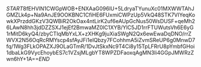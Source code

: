$START$8fEHVlN1CWGpWOB+ENXAaG096lU+5LdryaTYunuXc01MXWWTAhJGMZLk4p+Na9AnJE9OOKBNC1CfiHE6FUxmiCWPzUp5VkQ48STK7VIYeqKowkXPrzddGKzV3QWBiR2OkOax4ntLirK2uf6eAUpGcNus50WsDUSF+qeMh26LAwN8hh3jdDZZSXJ1ejEf2BmwaMZ0lC1XYB/YlC5JD1rrFTUWutsVh6E6yG1rMitD6kyQ4/zbyCTIqMbYxLX+zXHKg9juXiaSWgN2Qx6ewEwaDqDNO/rrZWVX2N56OqRcRMYscp4sfAyJFi1elQbzy7FCohhmA5iZvmSReUP6g0MnwD7fq/1Wg3FLkOPAZXJ9OLaGTmR/1DvJtSkxNc9T4Ci8y15TpLFRrU8pYmbfGHoi1dbaLkG9VycEhoybES7c1VZsjMLgbYT8WPZDFaoxqAgMN3Ii4GGpJMWRzZwn6hY+1A==$END$